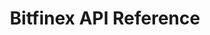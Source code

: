 ---
includes:
  - introduction
  - rest
  - websocket

title: Bitfinex API Reference

language_tabs:
  - javascript
  - go

toc_footers:
  - <a href='https://bitfinex.com'><strong>Back to Bitfinex</strong></a>
  - <a href='https://github.com/bitfinexcom/api_docs'><strong>Documentation Github</strong></a>
---
